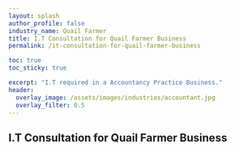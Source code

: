 ```yaml
---
layout: splash 
author_profile: false 
industry_name: Quail Farmer
title: I.T Consultation for Quail Farmer Business
permalink: /it-consultation-for-quail-farmer-business

toc: true
toc_sticky: true

excerpt: "I.T required in a Accountancy Practice Business."
header:
  overlay_image: /assets/images/industries/accountant.jpg
  overlay_filter: 0.5 
---
```


## I.T Consultation for Quail Farmer Business